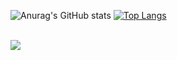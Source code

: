 
![Anurag's GitHub stats](https://github-readme-stats.vercel.app/api?username=Marcos-Auguusto&show_icons=true&theme=react)
[![Top Langs](https://github-readme-stats.vercel.app/api/top-langs/?username=Marcos-Auguusto&hide_progress=true&theme=react)](https://github.com/anuraghazra/github-readme-stats)

<div style="display: inline_block"><br>
<img style=”color:white” src="https://cdn.jsdelivr.net/gh/devicons/devicon/icons/django/django-plain-wordmark.svg" />
                            
</div
##                    
![Snake animation](https://github.com/Marcos-Auguusto/Marcos-Auguusto/blob/output/github-contribution-grid-snake.svg)

